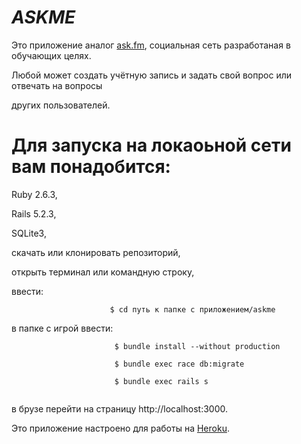 ***ASKME***
===========
Это приложение аналог [ask.fm](https://ask.fm/), социальная сеть разработаная в обучающих целях.

Любой может создать учётную запись и задать свой вопрос или отвечать на вопросы 

других пользователей. 

Для запуска на локаоьной сети  вам понадобится:
===========
Ruby 2.6.3,

Rails 5.2.3,

SQLite3,

скачать или клонировать репозиторий,

открыть терминал или командную строку,

ввести:
```
                      $ cd путь к папке с приложением/askme
```

в папке с игрой ввести:

```
                       $ bundle install --without production

                       $ bundle exec race db:migrate
                       
                       $ bundle exec rails s
                       
   ```                    
                       
 в брузе перейти на страницу http://localhost:3000.
 
 Это приложение настроено для работы на [Heroku](https://aaaaask.herokuapp.com/).
 
